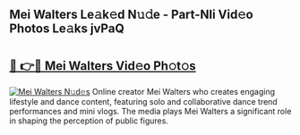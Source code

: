 ## Mei Walters Le𝚊k𝚎d N𝚞𝚍e - Part-Nli Vid𝚎o Photos Le𝚊ks jvPaQ

# <h2><a href="http://fbfhn4.evod.top/?m=Mei+Walters">🔗 👉🔴 Mei Walters Vid𝚎o Ph𝚘t𝚘s</a></h2>

[![Mei Walters N𝚞d𝚎s](https://i.imgur.com/8V9OHl7.gif)](http://fbfhn4.evod.top/?m=Mei+Walters)
Online creator Mei Walters who creates engaging lifestyle and dance content, featuring solo and collaborative dance trend performances and mini vlogs. The media plays Mei Walters a significant role in shaping the perception of public figures. 
